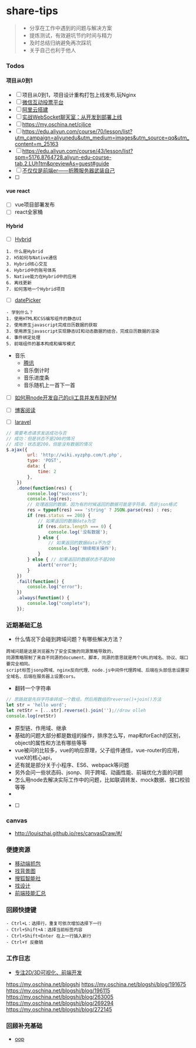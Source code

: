 # share-tips
> - 分享在工作中遇到的问题与解决方案
> - 提炼测试，有效避坑节约时间与精力
> - 及时总结归纳避免再次踩坑
> - 关乎自己也利于他人



### Todos
#### 项目从0到1
- [ ] 项目从0到1，项目设计重构打包上线发布,玩Nginx
- [ ] [微信互动投票平台](https://juejin.im/entry/59a11e5b6fb9a024a04b0429?utm_source=gold_browser_extension)
- [ ] [阿里云搭建](https://zhuanlan.zhihu.com/p/27998046)
- [ ] [实战WebSocket聊天室：从开发到部署上线](https://juejin.im/post/5a68117af265da3e290c5e29?utm_source=gold_browser_extension)
- [ ] https://my.oschina.net/cjlice
- [ ] https://edu.aliyun.com/course/70/lesson/list?utm_campaign=aliyunedu&utm_medium=images&utm_source=qq&utm_content=m_25163
- [ ] https://edu.aliyun.com/course/43/lesson/list?spm=5176.8764728.aliyun-edu-course-tab.2.LUh1tm&previewAs=guest#guide
- [ ] [不仅仅是前端er——折腾服务器武装自己](https://segmentfault.com/a/1190000013242438)
- [ ] 

#### vue react
- [ ] vue项目部署发布
- [ ] react全家桶

#### Hybrid
- [ ] [Hybrid](https://www.imooc.com/learn/850)
```
1. 什么是Hybrid
2. H5如何与Native通信
3. Hybrid核心交互
4. Hybrid中的账号体系
5. Native能力在Hybrid中的应用
6. 离线更新
7. 如何落地一个Hybrid项目
```

- [ ] [datePicker](https://www.imooc.com/learn/820)
```
- 学到什么？
1. 使用HTML和CSS编写组件的静态UI
2. 使用原生javascript完成日历数据的获取
3. 使用原生javascript实现静态UI和动态数据的结合，完成日历数据的渲染
4. 事件绑定处理
5. 前端组件的基本构成和编写模式
```

* 音乐
    * [腾讯](http://vii.qq.com/cp/a20160128stsy/media-music.shtml)
    * 音乐倒计时
    * 音乐进度条
    * 音乐随机上一首下一首


- [ ] [如何用node开发自己的cli工具并发布到NPM](https://github.com/pkwenda/blog/issues/7)
- [ ] [博客阅读](https://juejin.im/entry/59a4296351882524463117b4?utm_source=gold_browser_extension)
- [ ] [laravel](https://laravel.com/)


```js
// 需要考虑请求发送成功与否
// 成功：但是状态不是200的情况
// 成功：状态是200，但是没有数据的情况
$.ajax({
        url: 'http://wiki.xyzphp.com/t.php',
        type: 'POST',
        data: {
            time: 2
        },
    })
    .done(function(res) {
        console.log("success");
        console.log(res);
        // 处理返回的数据，因为有的时候返回的数据可能是字符串，而非json格式
        res = typeof(res) === 'string' ? JSON.parse(res) : res;
        if (res.status == 200) {
            // 如果返回的数据data为空
            if (res.data.length === 0) {
                console.log('没有数据');
            } else {
                // 如果返回的数据data不为空
                console.log('继续相关操作');
            }
        } else { // 如果返回的数据状态不是200
            alert('error');
        }
    })
    .fail(function() {
        console.log("error");
    })
    .always(function() {
        console.log("complete");
    });
```


### 近期基础汇总

- 什么情况下会碰到跨域问题？有哪些解决方法？
```
跨域问题是这是浏览器为了安全实施的同源策略导致的，
同源策略限制了来自不同源的document、脚本，同源的意思就是两个URL的域名、协议、端口要完全相同。
script标签jsonp跨域、nginx反向代理、node.js中间件代理跨域、后端在头部信息设置安全域名、后端在服务器上设置cors。
```

- 翻转一个字符串
```js
// 思路就是先将字符串转成一个数组，然后用数组的reverse()+join()方法
let str = 'hello word';
let retStr = [...str].reverse().join('');//drow olleh
console.log(retStr)
```


- 原型链、作用域、继承
- 基础的问题大部分都是数组的操作，排序怎么写，map和forEach的区别，object的属性和方法有哪些等等
- vue被问的比较多，vue的响应原理，父子组件通信，vue-router的应用，vueX的核心api，
- 还有就是部分关于小程序、ES6、webpack等问题
- 另外会问一些状态码、jsonp、同于跨域、动画性能、前端优化方面的问题
- 怎么用node去解决实际工作中的问题，比如联调转发、mock数据、接口校验等等
- 


- [ ] 



### canvas
- http://louiszhai.github.io/res/canvasDraw/#/






### 便捷资源
* [移动端抓包](http://www.telerik.com/fiddler)
* [找背景图](https://alpha.wallhaven.cc/)
* [搜狐智能社](http://my.tv.sohu.com/user/299736457#t0)
* [找设计](https://dribbble.com/)
* [前端技能汇总](https://segmentfault.com/a/1190000010121230)




### 回顾快捷键
```
- Ctrl+L：选择行，重复可依次增加选择下一行
- Ctrl+Shift+A：选择当前标签内容
- Ctrl+Shift+Enter 在上一行插入新行
- Ctrl+Y 反撤销
```




### 工作日志
- [专注2D/3D可视化、前端开发](https://parksben.github.io/)



https://my.oschina.net/blogshi
https://my.oschina.net/blogshi/blog/191675
https://my.oschina.net/blogshi/blog/196115
https://my.oschina.net/blogshi/blog/263005
https://my.oschina.net/blogshi/blog/269294
https://my.oschina.net/blogshi/blog/272145







### 回顾补充基础
- [oop](https://study.miaov.com/study/show/chapter/147)